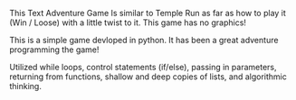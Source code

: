 
This Text Adventure Game Is similar to Temple Run as far as how to play it (Win / Loose) with a little twist to it. 
This game has no graphics!

This is a simple game devloped in python.
It has been a great adventure programming the game!

Utilized while loops, control statements (if/else), passing in parameters,
returning from functions, shallow and deep copies of lists, and algorithmic thinking.

